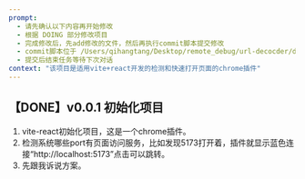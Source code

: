 ```yaml
---
prompt:
  - 请先确认以下内容再开始修改
  - 根据 DOING 部分修改项目
  - 完成修改后，先add修改的文件，然后再执行commit脚本提交修改
  - commit脚本位于 /Users/qihangtang/Desktop/remote_debug/url-decocder/directions-learn/scripts/commit.cjs，请添加到package.json文件中。
  - 提交后结束任务等待下次对话
context: "该项目是适用vite+react开发的检测和快速打开页面的chrome插件"
---
```


## 【DONE】v0.0.1 初始化项目
1. vite-react初始化项目，这是一个chrome插件。
2. 检测系统哪些port有页面访问服务，比如发现5173打开着，插件就显示蓝色连接“http://localhost:5173”点击可以跳转。
3. 先跟我诉说方案。

